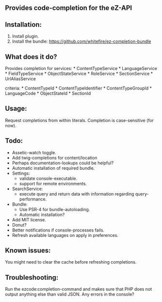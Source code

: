 Provides code-completion for the eZ-API
---------------------------------------

Installation:
-------------
1. Install plugin.
3. Install the bundle: https://github.com/whitefire/ez-completion-bundle

What does it do?
----------------
Provides completion for
services:
    * ContentTypeService
    * LanguageService
    * FieldTypeService
    * ObjectStateService
    * RoleService
    * SectionService
    * UrlAliasService

criteria:
    * ContentTypeId
    * ContentTypeIdentifier
    * ContentTypeGroupId
    * LanguageCode
    * ObjectStateId
    * SectionId

Usage:
------
Request completions from within literals.
Completion is case-sensitive (for now).

Todo:
-----

* Assetic-watch toggle.
* Add twig-completions for content/location
* Perhaps documentation-lookups could be helpful?
* Automatic installation of required bundle.
* Settings:
    - validate console-executable.
    - support for remote environments.
* SearchService:
    - execute query and return data with information regarding query-performance.
* Bundle:
    - Use PSR-4 for bundle-autoloading.
    - Automatic installation?
* Add MIT license.
* Donut?
* Better notifications if console-processes fails.
* Refresh available languages on apply in preferences.

Known issues:
-------------
You might need to clear the cache before refreshing completions.

Troubleshooting:
----------------
Run the ezcode:completion-command and makes sure that PHP does not output anything else than valid JSON.
Any errors in the console?

